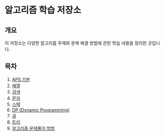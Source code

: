 # 알고리즘 학습 저장소

## 개요

이 저장소는 다양한 알고리즘 주제와 문제 해결 방법에 관한 학습 내용을 정리한 곳입니다.

## 목차

1. [APS 기본](<./(1)%20APS%20기본.md>)
2. [배열](<./(2)%20배열.md>)
3. [검색](<./(3)%20검색.md>)
4. [문자](<./(4)%20문자.md>)
5. [스택](<./(5)%20스택.md>)
6. [DP (Dynamic Programming)](<./(6)%20DP.md>)
7. [큐](<./(6)%20큐.md>)
8. [트리](<./(7)%20트리.md>)
9. [알고리즘 문제풀이 방법](./알고리즘%20문제풀이%20방법.md)
